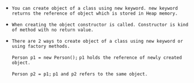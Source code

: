 * `You can create object of a class using new keyword. new keyword returns the reference of object which is stored in Heap memory.`

* `When creating the object constructor is called. Constructor is kind of method with no return value.`

*  `There are 2 ways to create object of a class using new keyword or using factory methods.`

    `Person p1 = new Person();`
    `p1 holds the reference of newly created object.`

    `Person p2 = p1;`
    `p1 and p2 refers to the same object.`